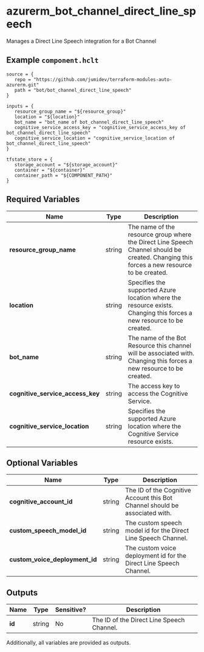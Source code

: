 # azurerm_bot_channel_direct_line_speech

Manages a Direct Line Speech integration for a Bot Channel

## Example `component.hclt`

```hcl
source = {
   repo = "https://github.com/jumidev/terraform-modules-auto-azurerm.git" 
   path = "bot/bot_channel_direct_line_speech" 
}

inputs = {
   resource_group_name = "${resource_group}" 
   location = "${location}" 
   bot_name = "bot_name of bot_channel_direct_line_speech" 
   cognitive_service_access_key = "cognitive_service_access_key of bot_channel_direct_line_speech" 
   cognitive_service_location = "cognitive_service_location of bot_channel_direct_line_speech" 
}

tfstate_store = {
   storage_account = "${storage_account}" 
   container = "${container}" 
   container_path = "${COMPONENT_PATH}" 
}

```

## Required Variables

| Name | Type |  Description |
| ---- | --------- |  ----------- |
| **resource_group_name** | string |  The name of the resource group where the Direct Line Speech Channel should be created. Changing this forces a new resource to be created. | 
| **location** | string |  Specifies the supported Azure location where the resource exists. Changing this forces a new resource to be created. | 
| **bot_name** | string |  The name of the Bot Resource this channel will be associated with. Changing this forces a new resource to be created. | 
| **cognitive_service_access_key** | string |  The access key to access the Cognitive Service. | 
| **cognitive_service_location** | string |  Specifies the supported Azure location where the Cognitive Service resource exists. | 

## Optional Variables

| Name | Type |  Description |
| ---- | --------- |  ----------- |
| **cognitive_account_id** | string |  The ID of the Cognitive Account this Bot Channel should be associated with. | 
| **custom_speech_model_id** | string |  The custom speech model id for the Direct Line Speech Channel. | 
| **custom_voice_deployment_id** | string |  The custom voice deployment id for the Direct Line Speech Channel. | 



## Outputs

| Name | Type | Sensitive? | Description |
| ---- | ---- | --------- | --------- |
| **id** | string | No  | The ID of the Direct Line Speech Channel. | 

Additionally, all variables are provided as outputs.

